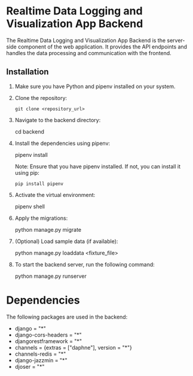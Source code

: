 # Realtime Data Logging and Visualization App Backend

The Realtime Data Logging and Visualization App Backend is the server-side component of the web application. It provides the API endpoints and handles the data processing and communication with the frontend.

## Installation

1.  Make sure you have Python and pipenv installed on your system.

2.  Clone the repository:

    ```shell
    git clone <repository_url>

    ```

3.  Navigate to the backend directory:

    cd backend

4.  Install the dependencies using pipenv:

    pipenv install

    Note: Ensure that you have pipenv installed. If not, you can install it using pip:

        pip install pipenv

5.  Activate the virtual environment:

    pipenv shell

6.  Apply the migrations:

    python manage.py migrate

7.  (Optional) Load sample data (if available):

    python manage.py loaddata <fixture_file>

8.  To start the backend server, run the following command:

    python manage.py runserver

# Dependencies

The following packages are used in the backend:

-   django = "\*"
-   django-cors-headers = "\*"
-   djangorestframework = "\*"
-   channels = {extras = ["daphne"], version = "\*"}
-   channels-redis = "\*"
-   django-jazzmin = "\*"
-   djoser = "\*"
